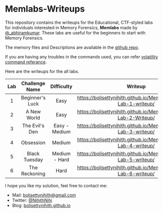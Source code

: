 # Memlabs-Writeups

This repository contains the writeups for the Educational, CTF-styled labs for individuals interested in Memory Forensics, **Memlabs** made by [@_abhiramkumar](https://www.twitter.com/_abhiramkumar). These labs are useful for the beginners to start with Memory Forensics.

The memory files and Descriptions are available in the [github repo](https://github.com/stuxnet999/MemLabs).

If you are having any troubles in the commands used, you can refer [volatility command referance](https://github.com/volatilityfoundation/volatility/wiki/Command-Reference).

Here are the writeups for the all labs.

| Lab | Challenge Name| Difficulty | Writeup |
| :-: | :-: | :-: | :-: |
| 1 | Beginner's Luck | Easy | https://bolisettynihith.github.io/Memlabs/Memlabs-Lab-1-writeup/ |
| 2 | A New World | Easy | https://bolisettynihith.github.io/Memlabs/Memlabs-Lab-2-Writeup/ |
| 3 | The Evil's Den | Easy - Medium | https://bolisettynihith.github.io/Memlabs/Memlabs-Lab-3-writeup/ |
| 4 | Obsession | Medium | https://bolisettynihith.github.io/Memlabs/Memlabs-Lab-4-writeup/ |
| 5 | Black Tuesday | Medium - Hard | https://bolisettynihith.github.io/Memlabs/Memlabs-Lab-5-writeup/ |
| 6 | The Reckoning | Hard | https://bolisettynihith.github.io/Memlabs/Memlabs-Lab-6-writeup/ |

I hope you like my solution, feel free to contact me:

* Mail: [bolisettynihith@gmail.com](mailto:bolisettynihith@gmail.com)
* Twitter: [@NihithNihi](https://twitter.com/NihithNihi)
* Blog: [bolisettynihith.github.io](https://bolisettynihith.github.io)

